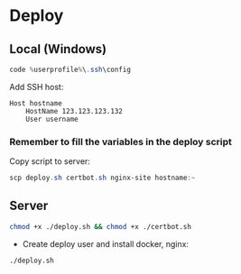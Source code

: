 # Deploy

## Local (Windows)

```powershell
code %userprofile%\.ssh\config
```

Add SSH host:

```plaintext
Host hostname
    HostName 123.123.123.132
    User username
```

### Remember to fill the variables in the deploy script

Copy script to server:

```powershell
scp deploy.sh certbot.sh nginx-site hostname:~
```

## Server

```bash
chmod +x ./deploy.sh && chmod +x ./certbot.sh
```

- Create deploy user and install docker, nginx:

```bash
./deploy.sh
```
